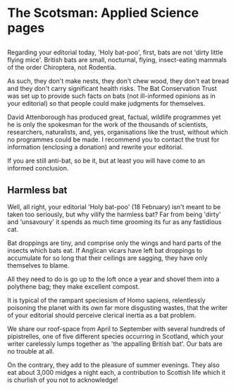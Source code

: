 # The Scotsman: Applied Science pages

##

Regarding your editorial today, 'Holy bat-poo', first, bats are not 'dirty little flying mice'.
British bats are small, nocturnal, flying, insect-eating mammals of the order Chiroptera, not Rodentia.

As such, they don't make nests, they don't chew wood, they don't eat bread and they don't carry significant health risks.
The Bat Conservation Trust was set up to provide such facts on bats (not ill-informed opinions as in your editorial) so that people could make judgments for themselves.

David Attenborough has produced great, factual, wildlife programmes yet he is only the spokesman for the work of the thousands of scientists, researchers, naturalists, and, yes, organisations like the trust, without which no programmes could be made.
I recommend you to contact the trust for information (enclosing a donation) and rewrite your editorial.

If you are still anti-bat, so be it, but at least you will have come to an informed conclusion.

## Harmless bat

Well, all right, your editorial 'Holy bat-poo' (18 February) isn't meant to be taken too seriously, but why vilify the harmless bat?
Far from being 'dirty' and 'unsavoury' it spends as much time grooming its fur as any fastidious cat.

Bat droppings are tiny, and comprise only the wings and hard parts of the insects which bats eat.
If Anglican vicars have left bat droppings to accumulate for so long that their ceilings are sagging, they have only themselves to blame.

All they need to do is go up to the loft once a year and shovel them into a polythene bag; they make excellent compost.

It is typical of the rampant speciesism of Homo sapiens, relentlessly poisoning the planet with its own far more disgusting wastes, that the writer of your editorial should perceive clerical inertia as a bat problem.

We share our roof-space from April to September with several hundreds of pipistrelles, one of five different species occurring in Scotland, which your writer carelessly lumps together as 'the appalling British bat'.
Our bats are no trouble at all.

On the contrary, they add to the pleasure of summer evenings.
They also eat about 3,000 midges a night each, a contribution to Scottish life which it is churlish of you not to acknowledge!

